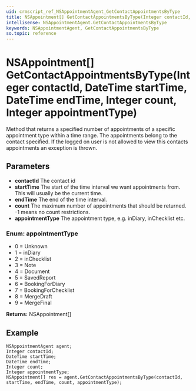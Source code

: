 ```yaml
---
uid: crmscript_ref_NSAppointmentAgent_GetContactAppointmentsByType
title: NSAppointment[] GetContactAppointmentsByType(Integer contactId, DateTime startTime, DateTime endTime, Integer count, Integer appointmentType)
intellisense: NSAppointmentAgent.GetContactAppointmentsByType
keywords: NSAppointmentAgent, GetContactAppointmentsByType
so.topic: reference
---
```


# NSAppointment[] GetContactAppointmentsByType(Integer contactId, DateTime startTime, DateTime endTime, Integer count, Integer appointmentType)

Method that returns a specified number of appointments of a specific appointment type within a time range. The appointments belong to the contact specified. If the logged on user is not allowed to view this contacts appointments an exception is thrown.

## Parameters

* **contactId** The contact id
* **startTime** The start of the time interval we want appointments from. This will usually be the current time.
* **endTime** The end of the time interval.
* **count** The maximum number of appointments that should be returned. -1 means no count restrictions.
* **appointmentType** The appointment type, e.g. inDiary, inChecklist etc.

### Enum: appointmentType

* 0 = Unknown
* 1 = inDiary
* 2 = inChecklist
* 3 = Note
* 4 = Document
* 5 = SavedReport
* 6 = BookingForDiary
* 7 = BookingForChecklist
* 8 = MergeDraft
* 9 = MergeFinal

**Returns:** NSAppointment[]

## Example

```crmscript
NSAppointmentAgent agent;
Integer contactId;
DateTime startTime;
DateTime endTime;
Integer count;
Integer appointmentType;
NSAppointment[] res = agent.GetContactAppointmentsByType(contactId, startTime, endTime, count, appointmentType);
```
